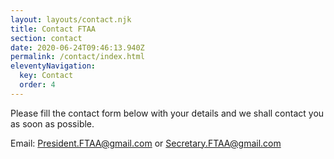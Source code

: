 ```yaml
---
layout: layouts/contact.njk
title: Contact FTAA
section: contact
date: 2020-06-24T09:46:13.940Z
permalink: /contact/index.html
eleventyNavigation:
  key: Contact
  order: 4
---
```

Please fill the contact form below with your details and we shall contact you as soon as possible.

Email: [President.FTAA@gmail.com](mailto:President.FTAA@gmail.com) or [Secretary.FTAA@gmail.com](mailto:Secretary.FTAA@gmail.com)